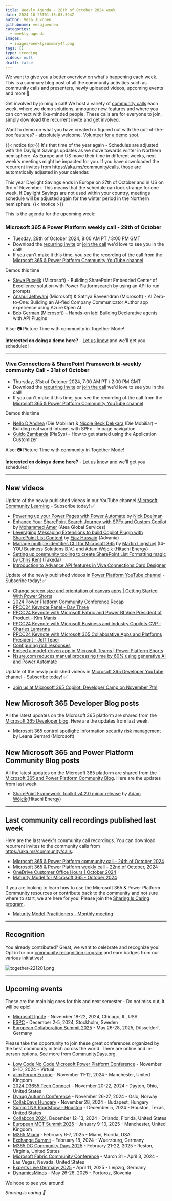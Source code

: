 ```yaml
---
title: Weekly Agenda - 28th of October 2024 week
date: 2024-10-25T01:15:03.394Z
author: Vesa Juvonen
githubname: vesajuvonen
categories:
  - weekly agenda
images:
  - images/weeklysummary44.png
tags: []
type: trending
videos: null
draft: false
---
```


We want to give you a better overview on what's happening each week. This is a summary blog post of all the community activities such as community calls and presenters, newly uploaded videos, upcoming events and more 🚀 

Get involved by joining a call! We host a variety of [community calls](https://aka.ms/community/calls) each week, where we demo solutions, announce new features and where you can connect with like-minded people. These calls are for everyone to join, simply download the recurrent invite and get involved. 

Want to demo on what you have created or figured out with the out-of-the-box features? - absolutely welcome. [Volunteer for a demo spot](https://aka.ms/community/request/demo).

{{< notice tip>}}
It's that time of the year again - Schedules are adjusted with the Daylight Savings updates as we move towards winter in Northern hemisphere. As Europe and US move their time in different weeks, next week's meetings might be impacted for you. If you have downloaded the recurrent invites from https://aka.ms/community/calls, those are automatically adjusted in your calendar.

This year Daylight Savings ends in Europe on 27th of October and in US on 3rd of November. This means that the schedule can look strange for one week. If Daylight Savings are not used within your country, meetings schedule will be adjusted again for the winter period in the Northern hemisphere.
{{< /notice >}}

This is the agenda for the upcoming week:

### Microsoft 365 & Power Platform weekly call - 29th of October

* Tuesday, 29th of October 2024, 8:00 AM PT / 3:00 PM GMT
* Download the [recurring invite](https://aka.ms/m365-dev-call) or [join the call](https://aka.ms/m365-dev-call-join) we'd love to see you in the call!
* If you can't make it this time, you see the recording of the call from the [Microsoft 365 & Power Platform Community YouTube channel](https://www.youtube.com/playlist?list=PLR9nK3mnD-OUQOW86tT5dkCRQAVGY7DlH)

Demos this time

* [Steve Pucelik](https://www.linkedin.com/in/stevepucelik/) (Microsoft) - Building SharePoint Embedded Center of Excellence solution with Power Platformsearch by using an API to run prompts
* [Anshul Jethwani](https://www.linkedin.com/in/ajethwani/) (Microsoft) & Sathya Raveendran (Microsoft) - AI Zero-to-One: Building an AI-fied Company Communicator Author app experience using Azure Open AI
* [Bob German](https://www.linkedin.com/in/bgerman/) (Microsoft) – Hands-on lab: Building Declarative agents with API Plugins

Also: 📷 Picture Time with community in Together Mode!

**Interested on doing a demo here?** - [Let us know](https://aka.ms/community/request/demo) and we'll get you scheduled!

---

### Viva Connections & SharePoint Framework bi-weekly community Call - 31st of October

* Thursday, 31st of October 2024, 7:00 AM PT / 2:00 PM GMT
* Download the [recurring invite](https://aka.ms/spdev-spfx-call) or [join the call](https://aka.ms/spdev-spfx-call-join) we'd love to see you in the call!
* If you can't make it this time, you see the recording of the call from the [Microsoft 365 & Power Platform Community YouTube channel](https://www.youtube.com/watch?v=gAqUr9wa2_0&list=PLR9nK3mnD-OURfm5Ypu-wK52cxBv_gXCA)

Demos this time

* [Nello D'Andrea](https://www.linkedin.com/in/nello-d-andrea/) (Die Mobiliar) & [Nicole Beck Dekkara](https://www.linkedin.com/in/nicole-beck-dekkara/) (Die Mobiliar) –  Building real world Intranet with SPFx - In page navigation
* [Guido Zambarda](https://www.linkedin.com/in/guidozam/) (PiaSys) - How to get started using the Application Customizer

Also: 📷 Picture Time with community in Together Mode!

**Interested on doing a demo here?** - [Let us know](https://aka.ms/community/request/demo) and we'll get you scheduled!

---

## New videos 

Update of the newly published videos in our YouTube channel [Microsoft Community Learning](https://www.youtube.com/@MicrosoftCommunityLearning) - Subscribe today! ✅

* [Powering up your Power Pages with Power Automate](https://www.youtube.com/watch?v=gqsAm_n13d8) by [Nick Doelman](https://www.linkedin.com/in/nickdoelman/)
* [Enhance Your SharePoint Search Journey with SPFx and Custom Copilot](https://www.youtube.com/watch?v=YwHL6Q44PgE) by [Mohammed Amer](https://linkedin.com/in/mohammad3mer) (Atea Global Services)
* [Leveraging Messaging Extensions to build Copilot Plugin with SharePoint List Content](https://www.youtube.com/watch?v=oPWwZ1FAmqo) by [Ejaz Hussain](https://linkedin.com/in/hussaine) (Advania)
* [Manage multiple identities CLI for Microsoft 365](https://www.youtube.com/watch?v=vmtFRnNckGM) by [Martin Lingstuyl](https://linkedin.com/in/martinlingstuyl) (I4-YOU Business Solutions B.V.) and [Adam Wójcik](https://linkedin.com/in/adam-w%c3%b3jcik-9b7777a6) (Hitachi Energy) 
* [Setting up community tooling to create SharePoint List Formatting magic](https://www.youtube.com/watch?v=ZE3mu348iS0) by [Chris Kent](https://www.linkedin.com/in/thechriskent/) (Takeda)
* [Introduction to Advance API features in Viva Connections Card Designer](https://www.youtube.com/watch?v=HlfuiIMZTXc)

Update of the newly published videos in [Power Platform YouTube channel](https://www.youtube.com/@mspowerplatform) - Subscribe today! ✅

* [Change screen size and orientation of canvas apps | Getting Started With Power Shorts](https://www.youtube.com/watch?v=dsow8q4LzA8)
* [2024 Power Platform Community Conference Recap](https://www.youtube.com/watch?v=MdYdPSFtfMk)
* [PPCC24 Keynote Panel - Day Three](https://www.youtube.com/watch?v=j_TLQFUKNRg)
* [PPCC24 Keynote with Microsoft Fabric and Power BI Vice President of Product - Kim Manis](https://www.youtube.com/watch?v=RPYbaarti7U)
* [PPCC24 Keynote with Microsoft Business and Industry Copilots CVP - Charles Lamanna](https://www.youtube.com/watch?v=R7tNtLxQaSY)
* [PPCC24 Keynote with Microsoft 365 Collaborative Apps and Platforms President - Jeff Teper](https://www.youtube.com/watch?v=AeOVJ5jRBZo)
* [Configuring rich responses](https://www.youtube.com/watch?v=so2TLye0cUo)
* [Embed a model-driven app in Microsoft Teams | Power Platform Shorts](https://www.youtube.com/watch?v=vRzJAN5P4X8)
* [Nsure.com reduces manual processing time by 60% using generative AI and Power Automate](https://www.youtube.com/watch?v=I0ykNx4XLE8)


Update of the newly published videos in [Microsoft 365 Developer YouTube channel](https://www.youtube.com/@Microsoft365Developer) - Subscribe today! ✅

* [Join us at Microsoft 365 Copilot: Developer Camp on November 7th!](https://www.youtube.com/watch?v=l4bCs34T6qM)


## New Microsoft 365 Developer Blog posts

All the latest updates on the Microsoft 365 platform are shared from the [Microsoft 365 Developer blog](https://devblogs.microsoft.com/microsoft365dev/). Here are the updates from last week.

* [Microsoft 365 control spotlight: Information security risk management](https://devblogs.microsoft.com/microsoft365dev/microsoft-365-control-spotlight-information-security-risk-management/) by Leana Gerrard (Microsoft)


## New Microsoft 365 and Power Platform Community Blog posts

All the latest updates on the Microsoft 365 platform are shared from the [Microsoft 365 and Power Platform Community Blog](https://pnp.github.io/blog/). Here are the updates from last week.

* [SharePoint Framework Toolkit v4.2.0 minor release](https://pnp.github.io/blog/post/spfx-toolkit-vscode-v-4-2-release/) by [Adam Wójcik](https://www.linkedin.com/in/adam-w%C3%B3jcik-9b7777a6/)(Hitachi Energy)


---

## Last community call recordings published last week

Here are the last week's community call recordings. You can download recurrent invites to the community calls from https://aka.ms/community/calls.

* [Microsoft 365 & Power Platform community call - 24th of October 2024](https://www.youtube.com/watch?v=3jEBJ9gND-o)
* [Microsoft 365 & Power Platform weekly call – 22nd of October, 2024](https://www.youtube.com/watch?v=-wbmcljmDHI)
* [OneDrive Customer Office Hours | October 2024](https://www.youtube.com/watch?v=_uTkTrWcZfE)
* [Maturity Model for Microsoft 365 - October 2024](https://www.youtube.com/watch?v=Lq2Et15tc4s)





If you are looking to learn how to use the Microsoft 365 & Power Platform Community resources or contribute back to the community and not sure where to start, we are here for you! Please join the [Sharing Is Caring program](https://pnp.github.io/sharing-is-caring/).

* [Maturity Model Practitioners - Monthly meeting](https://aka.ms/mm4m365/invite)

---

## Recognition

You already contributed? Great, we want to celebrate and recognize you! Opt in for our [community recognition program](https://pnp.github.io/recognitionprogram/) and earn badges from our various initiatives! 

![together-221201.png](images/community-recognization-program.png)

---

## Upcoming events

These are the main big ones for this and next semester - Do not miss out, it will be epic!

* [Microsoft Ignite](https://ignite.microsoft.com/en-US/home) - November 18-22, 2024, Chicago, IL, USA
* [ESPC](https://www.sharepointeurope.com/) - December 2-5, 2024, Stockholm, Sweden
* [European Collaboration Summit 2025](https://collabsummit.eu/) - May 26-28, 2025, Düsseldorf, Germany

Please take the opportunity to join these great conferences organized by the best community in tech across the world. There are online and in-person options. See more from [CommunityDays.org](https://www.communitydays.org/).

* [Low Code No Code Microsoft Power Platform Conference](https://www.communitydays.org/event/2024-11-09/low-code-no-code-microsoft-power-platform-conference-2024) - November 9-10, 2024 - Virtual
* [aiim Forum Europe](https://www.communitydays.org/event/2024-11-11/aiim-forum-europe) - November 11-12, 2024 - Manchester, United Kingdom
* [2024 D3655 Tech Connect](https://www.communitydays.org/event/2024-11-20/2024-d365-tech-connect) - November 20-22, 2024 - Dayton, Ohio, United States
* [Dynug Autumn Conference](https://www.communitydays.org/event/2024-11-26/dynug-autumn-conference) - November 26-27, 2024 - Oslo, Norway
* [CollabDays Hungary](https://www.communitydays.org/event/2024-11-28/collabdays-hungary-2024) - November 28, 2024 - Budapest, Hungary
* [Summit NA Roadshow - Houston](https://www.communitydays.org/event/2024-12-05/summit-na-roadshow-houston) - December 5, 2024 - Houston, Texas, United States
* [Collabcon 2024](https://www.communitydays.org/event/2024-12-12/collabcon-2024), December 12-13, 2024 - Orlando, Florida, United States
* [European MCT Summit 2025](https://www.communitydays.org/event/2025-01-09/european-mct-summit-2025) - January 9-10, 2025 - Manchester, United Kingdom
* [M365 Miami](https://www.communitydays.org/event/2025-02-06/m365-miami) - February 6-7, 2025 - Miami, Florida, USA
* [Exchange Summit](https://www.communitydays.org/event/2025-02-18/exchange-summit-2025) - February 18, 2024 - Wuerzburg, Germany
* [M365 DC Community Days 2025](https://www.communitydays.org/event/2025-02-21/m365-dc-community-days-2025) - February 21-22, 2025 - Reston, Virginia, United States
* [Microsoft Fabric Community Conference](https://www.communitydays.org/event/2025-03-31/microsoft-fabric-community-conference) - March 31 - April 3, 2024 - Las Vegas, Nevada, United States
* [Experts Live Germany 2025](https://www.communitydays.org/event/2025-04-11/experts-live-germany-2025) - April 11, 2025 - Leipzig, Germany
* [DynamicsMinds](https://www.communitydays.org/event/2025-05-26/dynamicsminds-2025) - May 26-28, 2025 - Portoroz, Slovenia

We hope to see you around!

_Sharing is caring 🧡_
